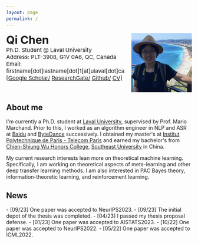 ```yaml
---
layout: page
permalink: /
---
```


<div style="display: flex; justify-content: space-between; align-items: flex-start;">
    <div align="left">
        <span style="font-weight: 700; font-size: 30px;">Qi Chen</span><br/>
        <span style="font-size: 15px;">Ph.D. Student @ Laval University</span><br/>
        <span style="font-size: 15px;">Address: PLT-3908, G1V 0A6, QC, Canada</span><br/>
        <span style="font-size: 15px;">Email: firstname[dot]lastname[dot]1[at]ulaval[dot]ca</span><br/>
        <span style="font-size: 15px;">
            <a href="{{ site.footer-links.googlescholar }}">[Google Scholar/</a>
            <a href="{{ site.footer-links.researchgate }}"> ResearchGate/</a>
            <a href="https://github.com/{{ site.footer-links.github }}" target="_blank">Github/</a>
            <a href="http://livreq.github.io/images/profie/cv.pdf">CV]</a>
        </span><br/>
    </div>
    <div><img src="images/profile/me2.jpeg" align="right" height="160px"/></div>
</div>




## About me
<!--- ![profile](images/profile/me.jpg) -->
I'm currently a Ph.D. student at [Laval University](https://en.wikipedia.org/wiki/Universit%C3%A9_Laval), supervised by Prof. Mario Marchand. Prior to this, I worked as an algorithm engineer in NLP and ASR at [Baidu](https://ir.baidu.com/) and [ByteDance](https://www.bytedance.com/en/) successively. I obtained my master's at [Institut Polytechnique de Paris - Telecom Paris](https://en.wikipedia.org/wiki/T%C3%A9l%C3%A9com_Paris) and earned my bachelor's from [Chien-Shiung Wu Honors College](https://en.wikipedia.org/wiki/Chien-Shiung_Wu_College), [Southeast University](https://en.wikipedia.org/wiki/Southeast_University) in China.


My current research interests lean more on theoretical machine learning. Specifically, I am working on theoretical aspects of meta-learning and other deep transfer learning methods. I am also interested in PAC Bayes theory, information-theoretic learning, and reinforcement learning.



## News
<div style="display: flex; justify-content: space-between; align-items: flex-start;">
  <div align='left' markdown="1">
  - [09/23] One paper was accepted to NeurIPS2023.
  - [09/23] The initial depot of the thesis was completed.
  - [04/23] I passed my thesis proposal defense.
  - [01/23] One paper was accepted to AISTATS2023.
  - [10/22] One paper was accepted to NeurIPS2022.
  - [05/22] One paper was accepted to ICML2022.
  </div>
  <div align='right'>
   <script type="text/javascript" id="clustrmaps" src="//clustrmaps.com/map_v2.js?d=D6e8Q9S1yMWuSM350AZGSE_YbtCDuLFvljzQnF3gbAI&cl=ffffff&w=a"></script>
  </div>
</div>

